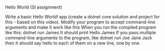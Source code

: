 ﻿Hello World (SI assignment)
	
Write a basic Hello World! app (create a dotnet core solution and project for this - based on this video).
Modify your program to accept command-line arguments and make it work like this
When you run the compiled program like this: dotnet run James
It should print Hello James
If you pass multiple command-line arguments to the program, like dotnet run Joe Jane Jack then it should say hello to each of them on a new line, one by one.
